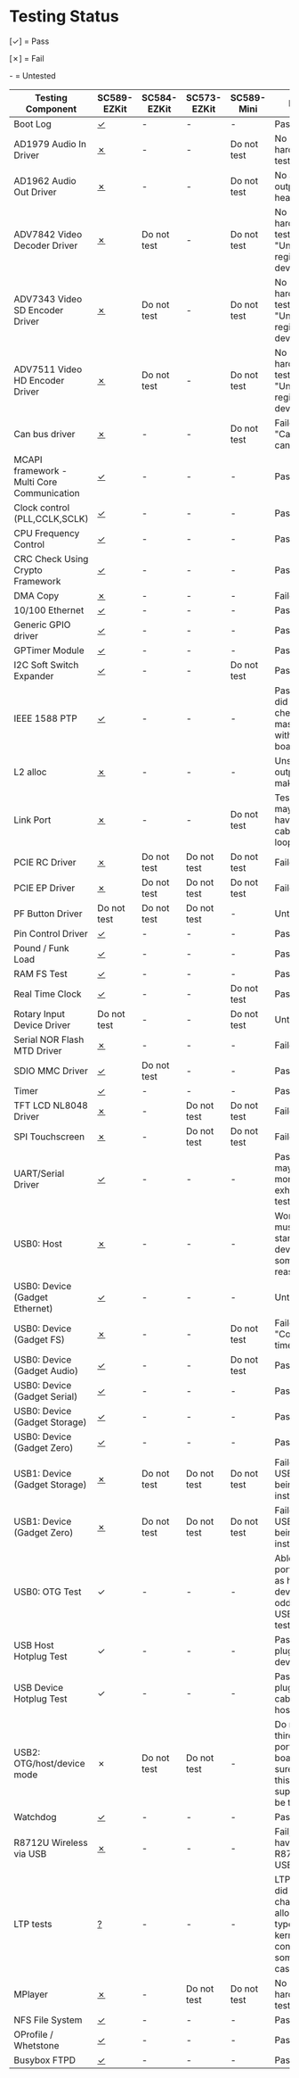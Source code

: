 Testing Status
=================

[✓] = Pass

[✗] = Fail

\- = Untested


|Testing Component|SC589-EZKit|SC584-EZKit|SC573-EZKit|SC589-Mini|Notes
|-|-|-|-|-|-|
|Boot Log|[✓](./adsp-sc589-ezkit/BOOTLOG.md)|-|-|-|Pass|
|AD1979 Audio In Driver|[✗](./adsp-sc589-ezkit/AD1979.md)|-|-|Do not test|No hardware to test with
|AD1962 Audio Out Driver|[✗](./adsp-sc589-ezkit/AD1962.md)|-|-|Do not test|No audio output heard
|ADV7842 Video Decoder Driver|[✗](./adsp-sc589-ezkit/ADV7842.md)|Do not test|-|Do not test|No hardware to test with, "Unable to register sub device"
|ADV7343 Video SD Encoder Driver|[✗](./adsp-sc589-ezkit/ADV7343.md)|Do not test|-|Do not test|No hardware to test with, "Unable to register sub device"
|ADV7511 Video HD Encoder Driver|[✗](./adsp-sc589-ezkit/ADV7511.md)|Do not test|-|Do not test|No hardware to test with, "Unable to register sub device"
|Can bus driver|[✗](./adsp-sc589-ezkit/CAN.md)|-|-|Do not test|Failed, "Can't start can phy"
|MCAPI framework - Multi Core Communication|[✓](./adsp-sc589-ezkit/MCC.md)|-|-|-|Pass
|Clock control (PLL,CCLK,SCLK)|[✓](./adsp-sc589-ezkit/CLKCTL.md)|-|-|-|Pass
|CPU Frequency Control|[✓](./adsp-sc589-ezkit/CPUFREQ.md)|-|-|-|Pass
|CRC Check Using Crypto Framework|[✓](./adsp-sc589-ezkit/HMAC-CRC.md)|-|-|-|Pass
|DMA Copy|[✗](./adsp-sc589-ezkit/DMA_COPY.md)|-|-|-|Failed
|10/100 Ethernet|[✓](./adsp-sc589-ezkit/ETHERNET.md)|-|-|-|Pass
|Generic GPIO driver|[✓](./adsp-sc589-ezkit/GENERIC_GPIO.md)|-|-|-|Pass
|GPTimer Module|[✓](./adsp-sc589-ezkit/GPTIMER.md)|-|-|-|Pass
|I2C Soft Switch Expander|[✓](./adsp-sc589-ezkit/I2CEXPANDER.md)|-|-|Do not test|Pass
|IEEE 1588 PTP|[✓](./adsp-sc589-ezkit/PTP.md)|-|-|-|Pass, but did not check master/slave with two boards
|L2 alloc|[✗](./adsp-sc589-ezkit/L2ALLOC.md)|-|-|-|Unsure if outputs make sense
|Link Port|[✗](./adsp-sc589-ezkit/LINKPORT.md)|-|-|Do not test|Test failed, may not have correct cable to loopback
|PCIE RC Driver|[✗](./adsp-sc589-ezkit/PCIE_RC.md)|Do not test|Do not test|Do not test|Failed
|PCIE EP Driver|[✗](./adsp-sc589-ezkit/PCIE_EP.md)|Do not test|Do not test|Do not test|Failed
|PF Button Driver|Do not test|Do not test|Do not test|-|Untested
|Pin Control Driver|[✓](./adsp-sc589-ezkit/PINCTRL.md)|-|-|-|Pass
|Pound / Funk Load|[✓](./adsp-sc589-ezkit/POUND.md)|-|-|-|Pass
|RAM FS Test|[✓](./adsp-sc589-ezkit/RAMDISK.md)|-|-|-|Pass
|Real Time Clock|[✓](./adsp-sc589-ezkit/RTC.md)|-|-|Do not test|Pass
|Rotary Input Device Driver|Do not test|-|-|Do not test|Untested
|Serial NOR Flash MTD Driver|[✗](./adsp-sc589-ezkit/NOR.md)|-|-|-|Failed
|SDIO MMC Driver|[✓](./adsp-sc589-ezkit/SDIOMMC.md)|Do not test|-|-|Pass
|Timer|[✓](./adsp-sc589-ezkit/TIMER.md)|-|-|-|Pass
|TFT LCD NL8048 Driver|[✗](./adsp-sc589-ezkit/TFTLCD.md)|-|Do not test|Do not test|Failed
|SPI Touchscreen|[✗](./adsp-sc589-ezkit/TOUCH.md)|-|Do not test|Do not test|Failed
|UART/Serial Driver|[✓](./adsp-sc589-ezkit/UART.md)|-|-|-|Pass, but may need more exhaustive testing
|USB0: Host|[✗](./adsp-sc589-ezkit/USB0,HOST.md)|-|-|-|Works, but must first start as a device for some reason
|USB0: Device (Gadget Ethernet)|[✓](./adsp-sc589-ezkit/USB0,GADGETETH.md)|-|-|-|Untested
|USB0: Device (Gadget FS)|[✗](./adsp-sc589-ezkit/USB0,GADGETFS.md)|-|-|Do not test|Failed, "Connection timed out"
|USB0: Device (Gadget Audio)|[✓](./adsp-sc589-ezkit/USB0,GADGETAUDIO.md)|-|-|Do not test|Pass
|USB0: Device (Gadget Serial)|[✓](./adsp-sc589-ezkit/USB0,GADGETSERIAL.md)|-|-|-|Pass
|USB0: Device (Gadget Storage)|[✓](./adsp-sc589-ezkit/USB0,GADGETSTORAGE.md)|-|-|-|Pass
|USB0: Device (Gadget Zero)|[✓](./adsp-sc589-ezkit/USB0,GADGETZERO.md)|-|-|-|Pass
|USB1: Device (Gadget Storage)|[✗](./adsp-sc589-ezkit/USB1,GADGETSTORAGE.md)|Do not test|Do not test|Do not test|Failed, only USB0 is being instantiated
|USB1: Device (Gadget Zero)|[✗](./adsp-sc589-ezkit/USB1,GADGETZERO.md)|Do not test|Do not test|Do not test|Failed, only USB0 is being instantiated
|USB0: OTG Test|✓|-|-|-|Able to get port to work as host or device, see oddity under USB0: Host test though!
|USB Host Hotplug Test|✓|-|-|-|Pass, can plug/replug device
|USB Device Hotplug Test|✓|-|-|-|Pass can plug/replug cable from host
|USB2: OTG/host/device mode|✗|Do not test|Do not test|-|Do not see a third USB port on board, not sure how this is supposed to be tested
|Watchdog|[✓](./adsp-sc589-ezkit/WATCHDOG.md)|-|-|-|Pass|
|R8712U Wireless via USB|[✗](./adsp-sc589-ezkit/WIRELESS.md)|-|-|-|Fail, do not have R8712U USB dongle
|LTP tests|[?](./adsp-sc589-ezkit/LTP.md)|-|-|-|LTP runs, did not change any allocator/etc types in kernel config, some test cases fail
|MPlayer|[✗](./adsp-sc589-ezkit/MPLAYER.md)|-|Do not test|Do not test|No LCD hardware to test
|NFS File System|[✓](./adsp-sc589-ezkit/NFS_FILESYSTEM.md)|-|-|-|Pass
|OProfile / Whetstone|[✓](./adsp-sc589-ezkit/OPROFILE.md)|-|-|-|Pass
|Busybox FTPD|[✓](./adsp-sc589-ezkit/BUSYBOX_FTPD.md)|-|-|-|Pass